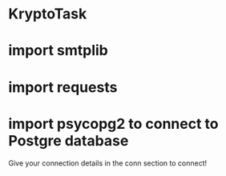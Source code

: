 # KryptoTask

# import smtplib
# import requests
# import psycopg2 to connect to Postgre database

Give your connection details in the conn section to connect!

